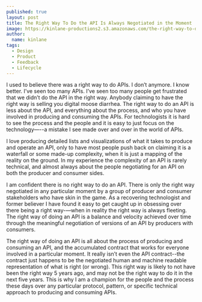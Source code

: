 ```yaml
---
published: true
layout: post
title: The Right Way To Do the API Is Always Negotiated in the Moment
image: https://kinlane-productions2.s3.amazonaws.com/the-right-way-to-do-an-api.jpg
author:
  name: kinlane
tags:
  - Design
  - Product
  - Feedback
  - Lifecycle
---
```

I used to believe there was a right way to do APIs. I don’t anymore. I know better. I’ve seen too many APIs. I’ve seen too many people get frustrated that we didn’t do the API in the right way. Anybody claiming to have the right way is selling you digital moose diarrhea. The right way to do an API is less about the API, and everything about the process, and who you have involved in producing and consuming the APIs. For technologists it is hard to see the process and the people and it is easy to just focus on the technology—--a mistake I see made over and over in the world of APIs. 

I love producing detailed lists and visualizations of what it takes to produce and operate an API, only to have most people push back on claiming it is a waterfall or some made-up complexity, when it is just a mapping of the reality on the ground. In my experience the complexity of an API is rarely technical, and almost always about the people negotiating for an API on both the producer and consumer sides.

I am confident there is no right way to do an API. There is only the right way negotiated in any particular moment by a group of producer and consumer stakeholders who have skin in the game. As a recovering technologist and former believer I have found it easy to get caught up in obsessing over there being a right way-—when in reality the right way is always fleeting. The right way of doing an API is a balance and velocity achieved over time through the meaningful negotiation of versions of an API by producers with consumers.

The right way of doing an API is all about the process of producing and consuming an API, and the accumulated contract that works for everyone involved in a particular moment. It really isn’t even the API contract--the contract just happens to be the negotiated human and machine readable representation of what is right (or wrong). This right way is likely to not have been the right way 5 years ago, and may not be the right way to do it in the next five years. This is why I am a champion for the people and the process these days over any particular protocol, pattern, or specific technical approach to producing and consuming APIs.


